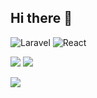 ## Hi there 👋

![Laravel](https://img.shields.io/badge/laravel-%23FF2D20.svg?style=for-the-badge&logo=laravel&logoColor=white)
![React](https://img.shields.io/badge/react-%2320232a.svg?style=for-the-badge&logo=react&logoColor=%2361DAFB)

![](https://github-profile-summary-cards.vercel.app/api/cards/repos-per-language?username=BarenAD&theme=solarized_dark)  ![](https://github-profile-summary-cards.vercel.app/api/cards/stats?username=BarenAD&theme=solarized_dark)

![](https://github-profile-summary-cards.vercel.app/api/cards/profile-details?username=BarenAD&theme=solarized_dark)
